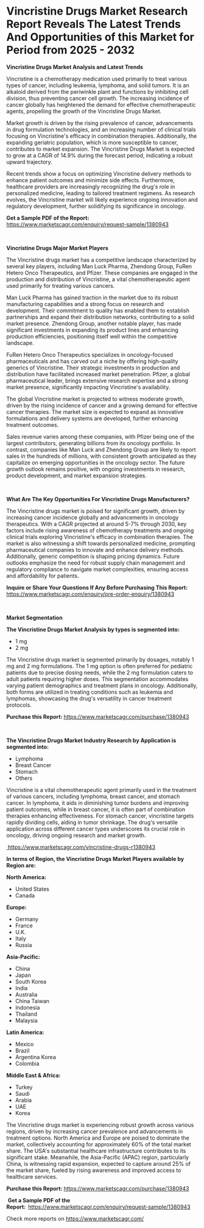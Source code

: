 <p><h1>Vincristine Drugs Market Research Report Reveals The Latest Trends And Opportunities of this Market for Period from 2025 - 2032</h1></p><p><strong>Vincristine Drugs Market Analysis and Latest Trends</strong></p>
<p><p>Vincristine is a chemotherapy medication used primarily to treat various types of cancer, including leukemia, lymphoma, and solid tumors. It is an alkaloid derived from the periwinkle plant and functions by inhibiting cell division, thus preventing cancer cell growth. The increasing incidence of cancer globally has heightened the demand for effective chemotherapeutic agents, propelling the growth of the Vincristine Drugs Market.</p><p>Market growth is driven by the rising prevalence of cancer, advancements in drug formulation technologies, and an increasing number of clinical trials focusing on Vincristine's efficacy in combination therapies. Additionally, the expanding geriatric population, which is more susceptible to cancer, contributes to market expansion. The Vincristine Drugs Market is expected to grow at a CAGR of 14.9% during the forecast period, indicating a robust upward trajectory.</p><p>Recent trends show a focus on optimizing Vincristine delivery methods to enhance patient outcomes and minimize side effects. Furthermore, healthcare providers are increasingly recognizing the drug's role in personalized medicine, leading to tailored treatment regimens. As research evolves, the Vincristine market will likely experience ongoing innovation and regulatory development, further solidifying its significance in oncology.</p></p>
<p><strong>Get a Sample PDF of the Report:&nbsp;</strong> <a href="https://www.marketscagr.com/enquiry/request-sample/1380943?utm_campaign=2480&utm_medium=2&utm_source=Github&utm_content=ia&utm_term=08032025&utm_id=vincristine-drugs">https://www.marketscagr.com/enquiry/request-sample/1380943</a></p>
<p>&nbsp;</p>
<p><strong>Vincristine Drugs Major Market Players</strong></p>
<p><p>The Vincristine drugs market has a competitive landscape characterized by several key players, including Man Luck Pharma, Zhendong Group, FuRen Hetero Onco Therapeutics, and Pfizer. These companies are engaged in the production and distribution of Vincristine, a vital chemotherapeutic agent used primarily for treating various cancers.</p><p>Man Luck Pharma has gained traction in the market due to its robust manufacturing capabilities and a strong focus on research and development. Their commitment to quality has enabled them to establish partnerships and expand their distribution networks, contributing to a solid market presence. Zhendong Group, another notable player, has made significant investments in expanding its product lines and enhancing production efficiencies, positioning itself well within the competitive landscape.</p><p>FuRen Hetero Onco Therapeutics specializes in oncology-focused pharmaceuticals and has carved out a niche by offering high-quality generics of Vincristine. Their strategic investments in production and distribution have facilitated increased market penetration. Pfizer, a global pharmaceutical leader, brings extensive research expertise and a strong market presence, significantly impacting Vincristine's availability.</p><p>The global Vincristine market is projected to witness moderate growth, driven by the rising incidence of cancer and a growing demand for effective cancer therapies. The market size is expected to expand as innovative formulations and delivery systems are developed, further enhancing treatment outcomes.</p><p>Sales revenue varies among these companies, with Pfizer being one of the largest contributors, generating billions from its oncology portfolio. In contrast, companies like Man Luck and Zhendong Group are likely to report sales in the hundreds of millions, with consistent growth anticipated as they capitalize on emerging opportunities in the oncology sector. The future growth outlook remains positive, with ongoing investments in research, product development, and market expansion strategies.</p></p>
<p>&nbsp;</p>
<p><strong>What Are The Key Opportunities For Vincristine Drugs Manufacturers?</strong></p>
<p><p>The Vincristine drugs market is poised for significant growth, driven by increasing cancer incidence globally and advancements in oncology therapeutics. With a CAGR projected at around 5-7% through 2030, key factors include rising awareness of chemotherapy treatments and ongoing clinical trials exploring Vincristine's efficacy in combination therapies. The market is also witnessing a shift towards personalized medicine, prompting pharmaceutical companies to innovate and enhance delivery methods. Additionally, generic competition is shaping pricing dynamics. Future outlooks emphasize the need for robust supply chain management and regulatory compliance to navigate market complexities, ensuring access and affordability for patients.</p></p>
<p><strong>Inquire or Share Your Questions If Any Before Purchasing This Report:</strong> <a href="https://www.marketscagr.com/enquiry/pre-order-enquiry/1380943?utm_campaign=2480&utm_medium=2&utm_source=Github&utm_content=ia&utm_term=08032025&utm_id=vincristine-drugs">https://www.marketscagr.com/enquiry/pre-order-enquiry/1380943</a></p>
<p>&nbsp;</p>
<p><strong>Market Segmentation</strong></p>
<p><strong>The Vincristine Drugs Market Analysis by types is segmented into:</strong></p>
<p><ul><li>1 mg</li><li>2 mg</li></ul></p>
<p><p>The Vincristine drugs market is segmented primarily by dosages, notably 1 mg and 2 mg formulations. The 1 mg option is often preferred for pediatric patients due to precise dosing needs, while the 2 mg formulation caters to adult patients requiring higher doses. This segmentation accommodates varying patient demographics and treatment plans in oncology. Additionally, both forms are utilized in treating conditions such as leukemia and lymphomas, showcasing the drug's versatility in cancer treatment protocols.</p></p>
<p><strong>Purchase this Report:&nbsp;</strong><a href="https://www.marketscagr.com/purchase/1380943?utm_campaign=2480&utm_medium=2&utm_source=Github&utm_content=ia&utm_term=08032025&utm_id=vincristine-drugs">https://www.marketscagr.com/purchase/1380943</a></p>
<p>&nbsp;</p>
<p><strong>The Vincristine Drugs Market Industry Research by Application is segmented into:</strong></p>
<p><ul><li>Lymphoma</li><li>Breast Cancer</li><li>Stomach</li><li>Others</li></ul></p>
<p><p>Vincristine is a vital chemotherapeutic agent primarily used in the treatment of various cancers, including lymphoma, breast cancer, and stomach cancer. In lymphoma, it aids in diminishing tumor burdens and improving patient outcomes, while in breast cancer, it is often part of combination therapies enhancing effectiveness. For stomach cancer, vincristine targets rapidly dividing cells, aiding in tumor shrinkage. The drug's versatile application across different cancer types underscores its crucial role in oncology, driving ongoing research and market growth.</p></p>
<p><a href="https://www.marketscagr.com/vincristine-drugs-r1380943?utm_campaign=2480&utm_medium=2&utm_source=Github&utm_content=ia&utm_term=08032025&utm_id=vincristine-drugs">&nbsp;https://www.marketscagr.com/vincristine-drugs-r1380943</a></p>
<p><strong>In terms of Region, the Vincristine Drugs Market Players available by Region are:</strong></p>
<p>
    <p> <strong> North America: </strong>
        <ul>
            <li>United States</li>
            <li>Canada</li>
        </ul>
        </p> 
    <p> <strong> Europe: </strong>
        <ul>
            <li>Germany</li>
            <li>France</li>
            <li>U.K.</li>
            <li>Italy</li>
            <li>Russia</li>
        </ul>
        </p> 
    <p> <strong> Asia-Pacific: </strong>
        <ul>
            <li>China</li>
            <li>Japan</li>
            <li>South Korea</li>
            <li>India</li>
            <li>Australia</li>
            <li>China Taiwan</li>
            <li>Indonesia</li>
            <li>Thailand</li>
            <li>Malaysia</li>
        </ul>
        </p> 
    <p> <strong> Latin America: </strong>
        <ul>
            <li>Mexico</li>
            <li>Brazil</li>
            <li>Argentina Korea</li>
            <li>Colombia</li>
        </ul>
        </p> 
    <p> <strong> Middle East & Africa: </strong>
        <ul>
            <li>Turkey</li>
            <li>Saudi</li>
            <li>Arabia</li>
            <li>UAE</li>
            <li>Korea</li>
        </ul>
    </p>
    </p>
<p><p>The Vincristine drugs market is experiencing robust growth across various regions, driven by increasing cancer prevalence and advancements in treatment options. North America and Europe are poised to dominate the market, collectively accounting for approximately 60% of the total market share. The USA's substantial healthcare infrastructure contributes to its significant stake. Meanwhile, the Asia-Pacific (APAC) region, particularly China, is witnessing rapid expansion, expected to capture around 25% of the market share, fueled by rising awareness and improved access to healthcare services.</p></p>
<p><strong>Purchase this Report: </strong><a href="https://www.marketscagr.com/purchase/1380943?utm_campaign=2480&utm_medium=2&utm_source=Github&utm_content=ia&utm_term=08032025&utm_id=vincristine-drugs">https://www.marketscagr.com/purchase/1380943</a></p>
<p>&nbsp;<strong>Get a Sample PDF of the Report:&nbsp;&nbsp;</strong><a href="https://www.marketscagr.com/enquiry/request-sample/1380943?utm_campaign=2480&utm_medium=2&utm_source=Github&utm_content=ia&utm_term=08032025&utm_id=vincristine-drugs">https://www.marketscagr.com/enquiry/request-sample/1380943</a></p>
<p><strong></strong></p>
<p>Check more reports on <a href="https://www.marketscagr.com/?utm_campaign=2480&utm_medium=2&utm_source=Github&utm_content=ia&utm_term=08032025&utm_id=vincristine-drugs">https://www.marketscagr.com/</a></p>